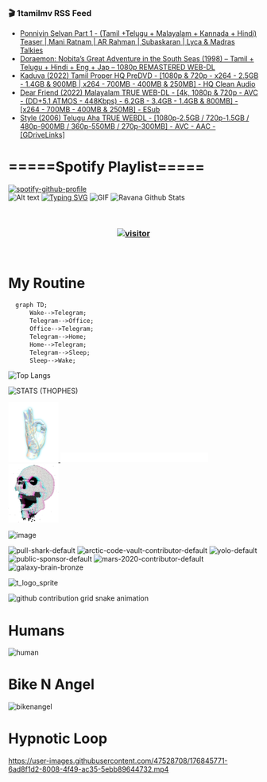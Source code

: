 ### 🎬 1tamilmv RSS Feed

<!-- BLOG-POST-LIST:START -->
- [Ponniyin Selvan Part 1 - &lpar;Tamil +Telugu + Malayalam + Kannada + Hindi&rpar; Teaser | Mani Ratnam | AR Rahman | Subaskaran | Lyca &amp; Madras Talkies](https://www.1tamilmv.space/index.php?/forums/topic/165313-ponniyin-selvan-part-1-tamil-telugu-malayalam-kannada-hindi-teaser-mani-ratnam-ar-rahman-subaskaran-lyca-madras-talkies/&do=findComment&comment=330315)
- [Doraemon: Nobita’s Great Adventure in the South Seas &lpar;1998&rpar; – Tamil + Telugu + Hindi + Eng + Jap – 1080p REMASTERED WEB-DL](https://www.1tamilmv.space/index.php?/forums/topic/165312-doraemon-nobita%E2%80%99s-great-adventure-in-the-south-seas-1998-%E2%80%93-tamil-telugu-hindi-eng-jap-%E2%80%93-1080p-remastered-web-dl/&do=findComment&comment=330314)
- [Kaduva &lpar;2022&rpar; Tamil Proper HQ PreDVD - [1080p &amp; 720p - x264 - 2.5GB - 1.4GB &amp; 900MB | x264 - 700MB - 400MB &amp; 250MB] - HQ Clean Audio](https://www.1tamilmv.space/index.php?/forums/topic/165242-kaduva-2022-tamil-proper-hq-predvd-1080p-720p-x264-25gb-14gb-900mb-x264-700mb-400mb-250mb-hq-clean-audio/&do=findComment&comment=330313)
- [Dear Friend &lpar;2022&rpar; Malayalam TRUE WEB-DL - [4k, 1080p &amp; 720p - AVC - &lpar;DD+5.1 ATMOS - 448Kbps&rpar; - 6.2GB - 3.4GB - 1.4GB &amp; 800MB] - [x264 - 700MB - 400MB &amp; 250MB] - ESub](https://www.1tamilmv.space/index.php?/forums/topic/165311-dear-friend-2022-malayalam-true-web-dl-4k-1080p-720p-avc-dd51-atmos-448kbps-62gb-34gb-14gb-800mb-x264-700mb-400mb-250mb-esub/&do=findComment&comment=330312)
- [Style &lpar;2006&rpar; Telugu Aha TRUE WEBDL - [1080p-2.5GB / 720p-1.5GB / 480p-900MB / 360p-550MB / 270p-300MB] - AVC - AAC - [GDriveLinks]](https://www.1tamilmv.space/index.php?/forums/topic/165308-style-2006-telugu-aha-true-webdl-1080p-25gb-720p-15gb-480p-900mb-360p-550mb-270p-300mb-avc-aac-gdrivelinks/&do=findComment&comment=330311)
<!-- BLOG-POST-LIST:END -->

# =====Spotify Playlist=====
[![spotify-github-profile](https://spotify-github-profile.vercel.app/api/view?uid=31rfzgmuvvewegdlxvlev4ynz4vu&cover_image=true&theme=default&bar_color=53b14f&bar_color_cover=true)](https://ravana69.github.io/rss)
</br>
![Alt text](https://spotify-recently-played-readme.vercel.app/api?user=31rfzgmuvvewegdlxvlev4ynz4vu)
[![Typing SVG](https://readme-typing-svg.herokuapp.com?color=%2336BCF7&center=true&vCenter=true&multiline=true&height=81&lines=I+AM+RAVANA;CONTACT+ME+ON+TELEGRAM%3A+%40R4V4N4)](https://git.io/typing-svg)
<img align="centre" height="400px" width="490px" alt="GIF" src="https://github.com/ravana69/ravana69/blob/master/rvm.gif" />
![Ravana Github Stats](https://github-readme-stats.vercel.app/api?username=ravana69&&show_icons=true&theme=radical)

<br />
<h3 align="center"> <a href="https://t.me/r4v4n4"><img src="https://profile-counter.glitch.me/ravana69/count.svg" alt="visitor" width="600"></a> </h3>
</br>

<H1>My Routine</H1>

```mermaid
  graph TD;
      Wake-->Telegram;
      Telegram-->Office;
      Office-->Telegram;
      Telegram-->Home;
      Home-->Telegram;
      Telegram-->Sleep;
      Sleep-->Wake;
```
![Top Langs](https://github-readme-stats.vercel.app/api/top-langs/?username=ravana69&&show_icons=true&theme=radical)

![STATS (THOPHES)](https://github-profile-trophy.vercel.app/?username=ravana69&theme=gruvbox&margin-w=10&margin-h=15&column=8)
<br />
<p align="left">
    <a href="#">
        <img width="20%" src="./assets/images/hand.gif" alt="" />
    </a>
    <a href="#">
        <img width="59%" src="./assets/images/spacer.png" alt="" >
    </a>
    <a href="#">
        <img width="20%" src="./assets/images/skull.gif" alt="" />
    </a>
</p>


![image](https://user-images.githubusercontent.com/47528708/175298537-0623dc00-7b1a-4ec1-b5b1-71768763a234.png)

<img width="148" alt="pull-shark-default" src="https://user-images.githubusercontent.com/47528708/176419715-70981865-4dc6-489a-8a1a-06842db67b15.gif"> <img width="148" alt="arctic-code-vault-contributor-default" src="https://user-images.githubusercontent.com/47528708/175267501-e1fbbb8f-c2b2-4882-b865-2ac4debef26c.png"> <img width="148" alt="yolo-default" src="https://user-images.githubusercontent.com/47528708/175267654-281a1880-1129-4b7b-bf2f-de5dd2bc5afa.png"> <img width="148" alt="public-sponsor-default" src="https://user-images.githubusercontent.com/47528708/175268448-2e78cc75-fb25-4d76-bd22-7df520446b45.png"> <img width="148" alt="mars-2020-contributor-default" src="https://user-images.githubusercontent.com/47528708/175268475-de6d987a-3be9-4353-86a5-23b422559355.png"> <img width="148" alt="galaxy-brain-bronze" src="https://user-images.githubusercontent.com/47528708/176419717-e2fdca8b-0fdc-47dd-9511-a7ff52178a33.gif">

![t_logo_sprite](https://user-images.githubusercontent.com/47528708/175293007-21ff1792-1fca-4be3-bcae-12fdc3aa414f.svg)

![github contribution grid snake animation](https://raw.githubusercontent.com/ravana69/ravana69/output/github-contribution-grid-snake-dark.svg#gh-dark-mode-only)

# Humans
<img width="170" alt="human" src="https://user-images.githubusercontent.com/47528708/176413829-c142d478-1c96-4c3c-a2a4-2dd35374c335.gif">

# Bike N Angel
<img width="170" alt="bikenangel" src="https://user-images.githubusercontent.com/47528708/176616968-3a44f91e-8016-477c-9bb5-c4689a1adbee.gif">

# Hypnotic Loop

https://user-images.githubusercontent.com/47528708/176845771-6ad8f1d2-8008-4f49-ac35-5ebb89644732.mp4


